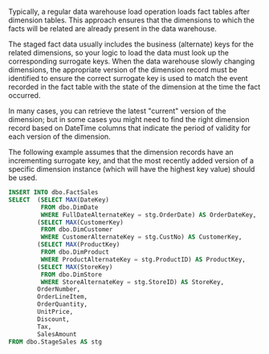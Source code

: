 Typically, a regular data warehouse load operation loads fact tables after dimension tables. This approach ensures that the dimensions to which the facts will be related are already present in the data warehouse.

The staged fact data usually includes the business (alternate) keys for the related dimensions, so your logic to load the data must look up the corresponding surrogate keys. When the data warehouse slowly changing dimensions, the appropriate version of the dimension record must be identified to ensure the correct surrogate key is used to match the event recorded in the fact table with the state of the dimension at the time the fact occurred.

In many cases, you can retrieve the latest "current" version of the dimension; but in some cases you might need to find the right dimension record based on DateTime columns that indicate the period of validity for each version of the dimension.

The following example assumes that the dimension records have an incrementing surrogate key, and that the most recently added version of a specific dimension instance (which will have the highest key value) should be used.

```sql
INSERT INTO dbo.FactSales
SELECT  (SELECT MAX(DateKey)
         FROM dbo.DimDate
         WHERE FullDateAlternateKey = stg.OrderDate) AS OrderDateKey,
        (SELECT MAX(CustomerKey)
         FROM dbo.DimCustomer
         WHERE CustomerAlternateKey = stg.CustNo) AS CustomerKey,
        (SELECT MAX(ProductKey)
         FROM dbo.DimProduct
         WHERE ProductAlternateKey = stg.ProductID) AS ProductKey,
        (SELECT MAX(StoreKey)
         FROM dbo.DimStore
         WHERE StoreAlternateKey = stg.StoreID) AS StoreKey,
        OrderNumber,
        OrderLineItem,
        OrderQuantity,
        UnitPrice,
        Discount,
        Tax,
        SalesAmount
FROM dbo.StageSales AS stg
```
